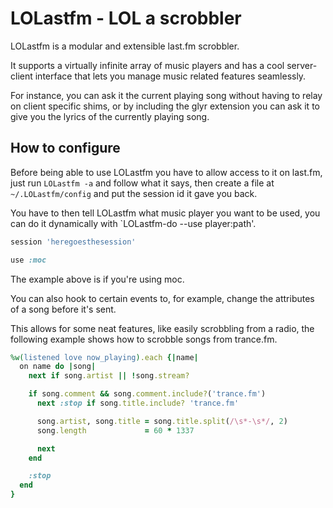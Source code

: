 LOLastfm - LOL a scrobbler
==========================
LOLastfm is a modular and extensible last.fm scrobbler.

It supports a virtually infinite array of music players and has a cool server-client
interface that lets you manage music related features seamlessly.

For instance, you can ask it the current playing song without having to relay on client specific
shims, or by including the glyr extension you can ask it to give you the lyrics of the currently
playing song.

How to configure
----------------
Before being able to use LOLastfm you have to allow access to it on last.fm, just run `LOLastfm -a`
and follow what it says, then create a file at `~/.LOLastfm/config` and put the session id it gave you
back.

You have to then tell LOLastfm what music player you want to be used, you can do it dynamically with
`LOLastfm-do --use player:path'.

```ruby
session 'heregoesthesession'

use :moc
```

The example above is if you're using moc.

You can also hook to certain events to, for example, change the attributes of a song before it's sent.

This allows for some neat features, like easily scrobbling from a radio, the following example shows
how to scrobble songs from trance.fm.

```ruby
%w(listened love now_playing).each {|name|
  on name do |song|
    next if song.artist || !song.stream?

    if song.comment && song.comment.include?('trance.fm')
      next :stop if song.title.include? 'trance.fm'

      song.artist, song.title = song.title.split(/\s*-\s*/, 2)
      song.length             = 60 * 1337

      next
    end

    :stop
  end
}
```
